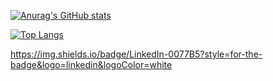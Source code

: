 [![Anurag's GitHub stats](https://github-readme-stats.vercel.app/api?username=devworlds)](https://github.com/anuraghazra/github-readme-stats)

[![Top Langs](https://github-readme-stats.vercel.app/api/top-langs/?username=devworlds&layout=compact)](https://github.com/anuraghazra/github-readme-stats)


https://img.shields.io/badge/LinkedIn-0077B5?style=for-the-badge&logo=linkedin&logoColor=white
